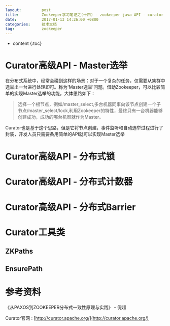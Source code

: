```yaml
---
layout:			post
title:			Zookeeper学习笔记之(十四) - zookeeper java API - curator - 06 - barrier
date:			2017-01-13 14:26:00 +0800
categories:		技术文档
tag:			zookeeper
---
```


* content
{:toc}


Curator高级API - Master选举
=======================================

在分布式系统中，经常会碰到这样的场景：对于一个复杂的任务，仅需要从集群中选举出一台进行处理即可。称为'Master选举'问题。借助Zookeeper，可以比较简单的实现Master选举的功能，大体思路如下：

> 选择一个根节点，例如/master_select,多台机器同事向该节点创建一个子节点/master_select/lock,利用Zookeeper的特性，最终只有一台机器能够创建成功，成功的哪台机器就作为Master。

Curator也是基于这个思路，但是它将节点创建，事件监听和自动选举过程进行了封装，开发人员只需要条用简单的API就可以实现Master选举


Curator高级API - 分布式锁
=======================================


Curator高级API - 分布式计数器
=======================================

Curator高级API - 分布式Barrier
=======================================


Curator工具类
=======================================

ZKPaths
-----------------

EnsurePath
-----------------


参考资料
=======================================

《从PAXOS到ZOOKEEPER分布式一致性原理与实践》 - 倪超

Curator官网 : [http://curator.apache.org/](http://curator.apache.org/)

